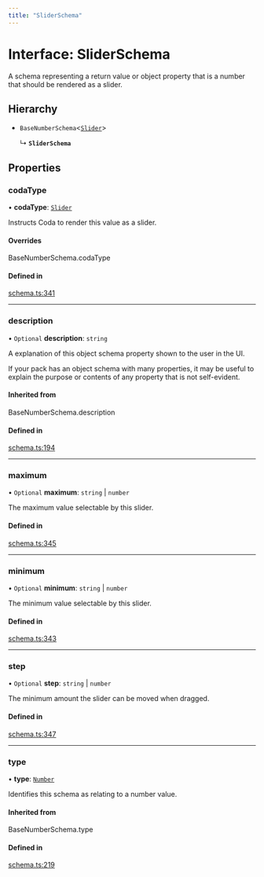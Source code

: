 ```yaml
---
title: "SliderSchema"
---
```

# Interface: SliderSchema

A schema representing a return value or object property that is a number that should
be rendered as a slider.

## Hierarchy

- `BaseNumberSchema`<[`Slider`](../enums/ValueHintType.md#slider)\>

  ↳ **`SliderSchema`**

## Properties

### codaType

• **codaType**: [`Slider`](../enums/ValueHintType.md#slider)

Instructs Coda to render this value as a slider.

#### Overrides

BaseNumberSchema.codaType

#### Defined in

[schema.ts:341](https://github.com/coda/packs-sdk/blob/main/schema.ts#L341)

___

### description

• `Optional` **description**: `string`

A explanation of this object schema property shown to the user in the UI.

If your pack has an object schema with many properties, it may be useful to
explain the purpose or contents of any property that is not self-evident.

#### Inherited from

BaseNumberSchema.description

#### Defined in

[schema.ts:194](https://github.com/coda/packs-sdk/blob/main/schema.ts#L194)

___

### maximum

• `Optional` **maximum**: `string` \| `number`

The maximum value selectable by this slider.

#### Defined in

[schema.ts:345](https://github.com/coda/packs-sdk/blob/main/schema.ts#L345)

___

### minimum

• `Optional` **minimum**: `string` \| `number`

The minimum value selectable by this slider.

#### Defined in

[schema.ts:343](https://github.com/coda/packs-sdk/blob/main/schema.ts#L343)

___

### step

• `Optional` **step**: `string` \| `number`

The minimum amount the slider can be moved when dragged.

#### Defined in

[schema.ts:347](https://github.com/coda/packs-sdk/blob/main/schema.ts#L347)

___

### type

• **type**: [`Number`](../enums/ValueType.md#number)

Identifies this schema as relating to a number value.

#### Inherited from

BaseNumberSchema.type

#### Defined in

[schema.ts:219](https://github.com/coda/packs-sdk/blob/main/schema.ts#L219)
